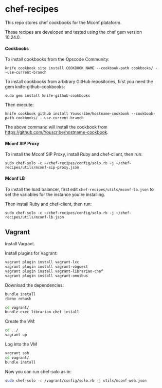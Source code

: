 chef-recipes
============

This repo stores chef cookbooks for the Mconf plataform.

These recipes are developed and tested using the chef gem version 10.24.0.


#### Cookbooks

To install cookbooks from the Opscode Community:

```
knife cookbook site install COOKBOOK_NAME --cookbook-path cookbooks/ --use-current-branch
```

To install cookbooks from arbitrary GitHub repositories, first you need the gem knife-github-cookbooks:

```
sudo gem install knife-github-cookbooks
```

Then execute:

```
knife cookbook github install Youscribe/hostname-cookbook --cookbook-path cookbooks/ --use-current-branch
```

The above command will install the cookbook from https://github.com/Youscribe/hostname-cookbook.

#### Mconf SIP Proxy

To install the Mconf SIP Proxy, install Ruby and chef-client, then run:

```
sudo chef-solo -c ~/chef-recipes/config/solo.rb -j ~/chef-recipes/utils/mconf-sip-proxy.json
```

#### Mconf LB

To install the load balancer, first edit `chef-recipes/utils/mconf-lb.json` to set the variables for
the instance you're installing.

Then install Ruby and chef-client, then run:

```
sudo chef-solo -c ~/chef-recipes/config/solo.rb -j ~/chef-recipes/utils/mconf-lb.json
```

## Vagrant

Install Vagrant.

Install plugins for Vagrant:

```bash
vagrant plugin install vagrant-lxc
vagrant plugin install vagrant-vbguest
vagrant plugin install vagrant-librarian-chef
vagrant plugin install vagrant-omnibus
```

Download the dependencies:

```bash
bundle install
rbenv rehash

cd vagrant/
bundle exec librarian-chef install
```

Create the VM:

```bash
cd ../
vagrant up
```

Log into the VM

```bash
vagrant ssh
cd vagrant/
bundle install
```

Now you can run chef-solo as in:

```bash
sudo chef-solo -c /vagrant/config/solo.rb -j utils/mconf-web.json
```

